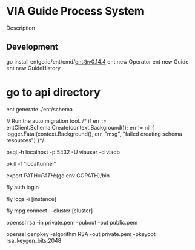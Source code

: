 # VIA Guide Process System

Description

## Development


go install entgo.io/ent/cmd/ent@v0.14.4
ent new Operator
ent new Guide
ent new GuideHistory
# go to api directory
ent generate ./ent/schema

// Run the auto migration tool.
	/*
		if err := entClient.Schema.Create(context.Background()); err != nil {
			logger.Fatal(context.Background(), err, "msg", "failed creating schema resources")
		}*/
	

psql -h localhost -p 5432 -U viauser -d viadb


pkill -f "localtunnel"

export PATH=$PATH:$(go env GOPATH)/bin


fly auth login

fly logs -i [instance]

fly mpg connect --cluster [cluster]




openssl rsa -in private.pem -pubout -out public.pem    

openssl genpkey -algorithm RSA -out private.pem -pkeyopt rsa_keygen_bits:2048